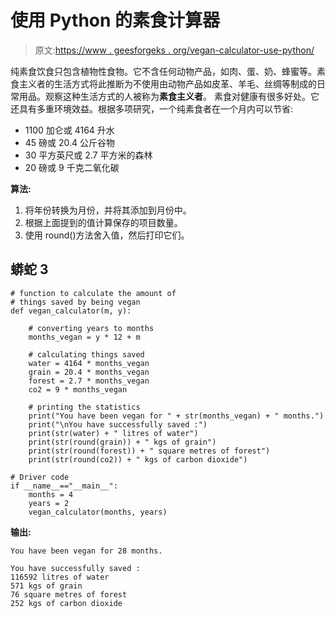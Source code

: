 # 使用 Python 的素食计算器

> 原文:[https://www . geesforgeks . org/vegan-calculator-use-python/](https://www.geeksforgeeks.org/vegan-calculator-using-python/)

纯素食饮食只包含植物性食物。它不含任何动物产品，如肉、蛋、奶、蜂蜜等。素食主义者的生活方式将此推断为不使用由动物产品如皮革、羊毛、丝绸等制成的日常用品。观察这种生活方式的人被称为**素食主义者**。
素食对健康有很多好处。它还具有多重环境效益。根据多项研究，一个纯素食者在一个月内可以节省:

*   1100 加仑或 4164 升水
*   45 磅或 20.4 公斤谷物
*   30 平方英尺或 2.7 平方米的森林
*   20 磅或 9 千克二氧化碳

**算法:**

1.  将年份转换为月份，并将其添加到月份中。
2.  根据上面提到的值计算保存的项目数量。
3.  使用 round()方法舍入值，然后打印它们。

## 蟒蛇 3

```
# function to calculate the amount of
# things saved by being vegan
def vegan_calculator(m, y):

    # converting years to months
    months_vegan = y * 12 + m

    # calculating things saved
    water = 4164 * months_vegan
    grain = 20.4 * months_vegan
    forest = 2.7 * months_vegan
    co2 = 9 * months_vegan

    # printing the statistics
    print("You have been vegan for " + str(months_vegan) + " months.")
    print("\nYou have successfully saved :")
    print(str(water) + " litres of water")
    print(str(round(grain)) + " kgs of grain")
    print(str(round(forest)) + " square metres of forest")
    print(str(round(co2)) + " kgs of carbon dioxide")

# Driver code
if __name__=="__main__":
    months = 4
    years = 2
    vegan_calculator(months, years)
```

**输出:**

```
You have been vegan for 28 months.

You have successfully saved :
116592 litres of water
571 kgs of grain
76 square metres of forest
252 kgs of carbon dioxide
```
